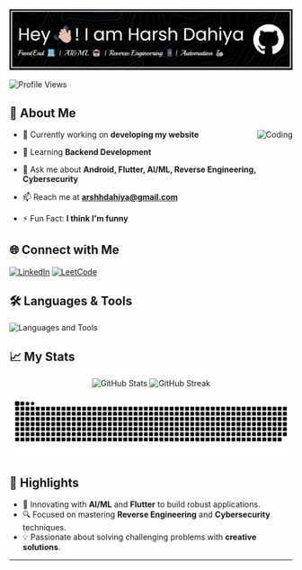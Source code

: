 <img alt="banner" src="https://github.com/arshhdahiya/arshhdahiya/blob/main/github-header-image.png">

<p align="left">
  <img src="https://komarev.com/ghpvc/?username=arshhdahiya&label=Profile%20Views&color=0e75b6&style=flat-square" alt="Profile Views" />
</p>



## 👋 About Me
<img align="right" alt="Coding" height="220" src="https://i.gifer.com/3ZSH.gif">

- 🔭 Currently working on **developing my website**
  
- 🌱 Learning **Backend Development**
  
- 💬 Ask me about **Android, Flutter, AI/ML, Reverse Engineering, Cybersecurity**
  
- 📫 Reach me at **arshhdahiya@gmail.com**
  
- ⚡ Fun Fact: **I think I'm funny**  

## 🌐 Connect with Me

<p align="left">
  <a href="https://linkedin.com/in/arshhdahiya" target="blank"><img src="https://img.shields.io/badge/LinkedIn-0077B5?logo=linkedin&logoColor=white" alt="LinkedIn"></a>
  <a href="https://www.leetcode.com/harshdahiya" target="blank"><img src="https://img.shields.io/badge/LeetCode-FFA116?logo=leetcode&logoColor=white" alt="LeetCode"></a>
</p>

## 🛠 Languages & Tools
<div align="left">
  <img src="https://skillicons.dev/icons?i=aws,cpp,css,dart,express,firebase,flask,flutter,gcp,git,go,html,linux,mysql,nodejs,opencv,pandas,photoshop,postman,puppeteer,python,pytorch,scikit-learn,seaborn,selenium,sqlite,tensorflow" alt="Languages and Tools" />
</div>

## 📈 My Stats
<p align="center">
  <img src="https://github-readme-stats.vercel.app/api?username=arshhdahiya&show_icons=true&locale=en&theme=radical" alt="GitHub Stats" height="160" />
  <img src="https://github-readme-streak-stats.herokuapp.com/?user=arshhdahiya&theme=radical" alt="GitHub Streak" height="160" />
</p>

<p align="center">
  <img src="https://raw.githubusercontent.com/platane/snk/output/github-contribution-grid-snake-dark.svg" alt="GitHub Snake Contribution">
</p>

## 🌟 Highlights

- 🚀 Innovating with **AI/ML** and **Flutter** to build robust applications.  
- 🔍 Focused on mastering **Reverse Engineering** and **Cybersecurity** techniques.  
- 💡 Passionate about solving challenging problems with **creative solutions**.

---

